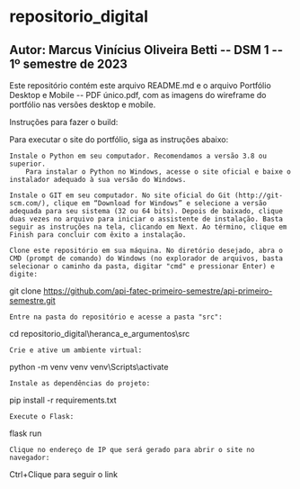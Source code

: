 # repositorio_digital

## Autor: Marcus Vinícius Oliveira Betti  -- DSM 1 -- 1º semestre de 2023 

Este repositório contém este arquivo README.md e o arquivo Portfólio Desktop e Mobile -- PDF único.pdf, com as imagens do wireframe do portfólio nas versões desktop e mobile.


Instruções para fazer o build:

Para executar o site do portfólio, siga as instruções abaixo:

    Instale o Python em seu computador. Recomendamos a versão 3.8 ou superior.
        Para instalar o Python no Windows, acesse o site oficial e baixe o instalador adequado à sua versão do Windows.

    Instale o GIT em seu computador. No site oficial do Git (http://git-scm.com/), clique em “Download for Windows” e selecione a versão adequada para seu sistema (32 ou 64 bits). Depois de baixado, clique duas vezes no arquivo para iniciar o assistente de instalação. Basta seguir as instruções na tela, clicando em Next. Ao término, clique em Finish para concluir com êxito a instalação.

    Clone este repositório em sua máquina. No diretório desejado, abra o CMD (prompt de comando) do Windows (no explorador de arquivos, basta selecionar o caminho da pasta, digitar "cmd" e pressionar Enter) e digite:

git clone https://github.com/api-fatec-primeiro-semestre/api-primeiro-semestre.git

    Entre na pasta do repositório e acesse a pasta "src":

cd repositorio_digital\heranca_e_argumentos\src

    Crie e ative um ambiente virtual:

python -m venv venv
venv\Scripts\activate

    Instale as dependências do projeto:

pip install -r requirements.txt

    Execute o Flask:

flask run

    Clique no endereço de IP que será gerado para abrir o site no navegador:

Ctrl+Clique para seguir o link
